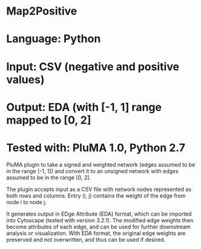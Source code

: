 # Map2Positive
# Language: Python
# Input: CSV (negative and positive values)
# Output: EDA (with [-1, 1] range mapped to [0, 2]
# Tested with: PluMA 1.0, Python 2.7 

PluMA plugin to take a signed and weighted network (edges assumed to be in the range [-1, 1])
and convert it to an unsigned network with edges assumed to be in the range [0, 2].

The plugin accepts input as a CSV file with network nodes represented as both
rows and columns.  Entry (i, j) contains the weight of the edge from node i to node j.

It generates output in EDge Attribute (EDA) format, which can be imported into Cytoscape (tested with version 3.2.1).
The modified edge weights then become attributes of each edge, and can be used for further
downstream analysis or visualization.  With EDA format, the original edge weights are 
preserved and not overwritten, and thus can be used if desired.
